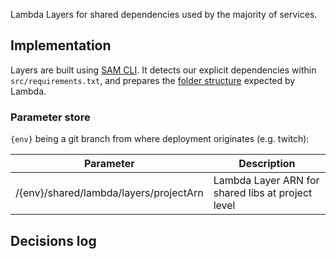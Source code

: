 
Lambda Layers for shared dependencies used by the majority of services.

## Implementation

Layers are built using [SAM CLI](https://github.com/awslabs/aws-sam-cli/). It detects our explicit dependencies within `src/requirements.txt`, and prepares the [folder structure](https://docs.aws.amazon.com/lambda/latest/dg/configuration-layers.html#configuration-layers-path) expected by Lambda.

### Parameter store

`{env}` being a git branch from where deployment originates (e.g. twitch):

Parameter | Description
------------------------------------------------- | ---------------------------------------------------------------------------------
/{env}/shared/lambda/layers/projectArn | Lambda Layer ARN for shared libs at project level

## Decisions log
